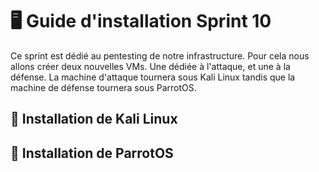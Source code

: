 # 🖥️ Guide d'installation Sprint 10

Ce sprint est dédié au pentesting de notre infrastructure. Pour cela nous allons créer deux nouvelles VMs. Une dédiée à l'attaque, et une à la défense. La machine d'attaque tournera sous Kali Linux tandis que la machine de défense tournera sous ParrotOS.

## 🐉 Installation de Kali Linux



## 🦜 Installation de ParrotOS
